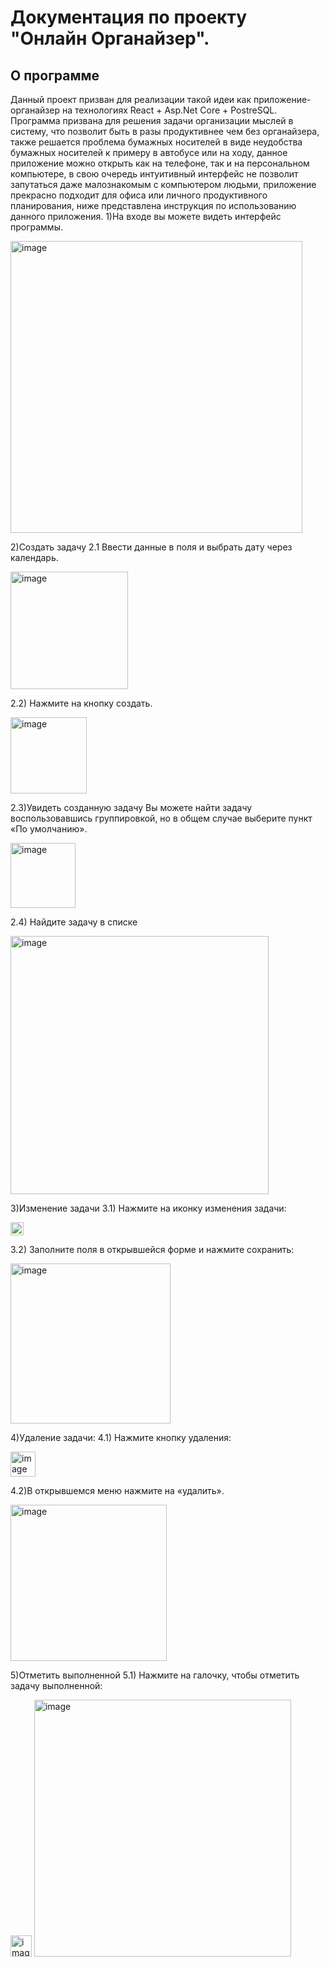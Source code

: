 # **Документация по проекту** "Онлайн Органайзер".
## **О программе**
Данный проект призван для реализации такой идеи как приложение-органайзер на технологиях React + Asp.Net Core + PostreSQL. Программа призвана для решения задачи организации мыслей в систему, что позволит быть в разы продуктивнее чем без органайзера, также решается проблема бумажных носителей в виде неудобства бумажных носителей к примеру в автобусе или на ходу, данное приложение можно открыть как на телефоне, так и на персональном компьютере, в свою очередь интуитивный интерфейс не позволит запутаться даже малознакомым с компьютером людьми, приложение прекрасно подходит для офиса или личного продуктивного планирования, ниже представлена инструкция по использованию данного приложения. 
1)На входе вы можете видеть интерфейс программы.

<img width="467" alt="image" src="https://github.com/user-attachments/assets/091642f4-af6f-45c8-a913-e229a7752ca5" />

2)Создать задачу
2.1 Ввести данные в поля и выбрать дату через календарь.

<img width="188" alt="image" src="https://github.com/user-attachments/assets/5e9e705a-c446-4b09-a917-7e28decd736c" />

2.2) Нажмите на кнопку создать.

<img width="122" alt="image" src="https://github.com/user-attachments/assets/7c1fa977-85d3-47ce-892b-4dcd669e5f88" />

2.3)Увидеть созданную задачу
Вы можете найти задачу воспользовавшись группировкой, но в общем случае выберите пункт «По умолчанию».

<img width="104" alt="image" src="https://github.com/user-attachments/assets/1f13afc9-2081-418d-816f-e1442faabbce" />

2.4) Найдите задачу в списке

<img width="413" alt="image" src="https://github.com/user-attachments/assets/142f171c-b4ad-431b-85b6-beaaed8d8c32" />

3)Изменение задачи
3.1) Нажмите на иконку изменения задачи:

<img width="21" alt="image" src="https://github.com/user-attachments/assets/ecc076f8-4c96-492d-ba28-6b64165aed81" />

3.2) Заполните поля в открывшейся форме и нажмите сохранить:

<img width="256" alt="image" src="https://github.com/user-attachments/assets/678ba437-7538-4992-a9ed-097dfdfff440" />

4)Удаление задачи:
4.1) Нажмите кнопку удаления:

<img width="40" alt="image" src="https://github.com/user-attachments/assets/36dfb7bf-e2d4-4a32-bab6-1a749be4360c" />

4.2)В открывшемся меню нажмите на «удалить».

<img width="250" alt="image" src="https://github.com/user-attachments/assets/52ec4537-2032-479a-b18f-bca528152434" />

5)Отметить выполненной
5.1) Нажмите на галочку, чтобы отметить задачу выполненной:

<img width="34" alt="image" src="https://github.com/user-attachments/assets/28aa6cb3-4bd7-4b00-9df5-1d25db1e4ae5" />


<img width="411" alt="image" src="https://github.com/user-attachments/assets/6523e0ba-b505-4116-ba9c-636d920cdaf1" />

